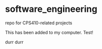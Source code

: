# software_engineering
repo for CPS410-related projects

This has been added to my computer.  Test!

durr durr
